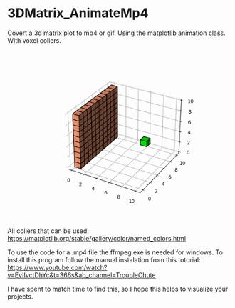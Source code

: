 # 3DMatrix_AnimateMp4
Covert a 3d matrix plot to mp4 or gif. Using the matplotlib animation class. With voxel collers.

![Demo 3d animation](Demo.gif)

All collers that can be used:
https://matplotlib.org/stable/gallery/color/named_colors.html

To use the code for a .mp4 file the ffmpeg.exe is needed for windows. To install this program follow the manual instalation from this totorial:
https://www.youtube.com/watch?v=EyIIvctDhYc&t=366s&ab_channel=TroubleChute

I have spent to match time to find this, so I hope this helps to visualize your projects.